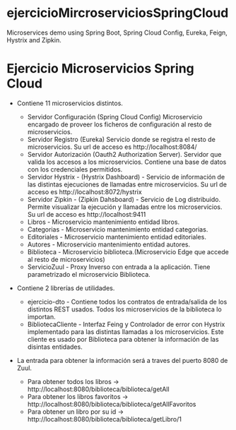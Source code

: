 # ejercicioMircroserviciosSpringCloud
Microservices demo using Spring Boot, Spring Cloud Config, Eureka, Feign, Hystrix and Zipkin.

# Ejercicio Microservicios Spring Cloud

* Contiene 11 microservicios distintos.
  * Servidor Configuración (Spring Cloud Config) Microservicio encargado de proveer los ficheros de configuración al resto de microservicios.
  * Servidor Registro (Eureka) Servicio donde se registra el resto de microservicios. Su url de acceso es http://localhost:8084/
  * Servidor Autorización (Oauth2 Authorization Server). Servidor que valida los accesos a los microservicios. Contiene una base de datos 
    con los credenciales permitidos.
  * Servidor Hystrix - (Hystrix Dashboard) - Servicio de información de las distintas ejecuciones de llamadas entre microservicios.
    Su url de acceso es http://localhost:8072/hystrix
  * Servidor Zipkin - (Zipkin Dahsboard) - Servicio de Log distribuido. Permite visualizar la ejecución y llamadas entre los microservicios.
    Su url de acceso es http://localhost:9411
  * Libros - Microservicio mantenimiento entidad libros. 
  * Categorias - Microservicio mantenimiento entidad categorias.
  * Editoriales - Microservicio mantenimiento entidad editoriales.
  * Autores - Microservicio mantenimiento entidad autores.
  * Biblioteca - Microservicio biblioteca.(Microservicio Edge que accede al resto de microservicios)
  * ServicioZuul - Proxy Inverso con entrada a la aplicación. Tiene parametrizado el microservicio Biblioteca.                                  
 
* Contiene 2 librerías de utilidades.
  * ejercicio-dto - Contiene todos los contratos de entrada/salida de los distintos REST usados. Todos los microservicios de la biblioteca 
  lo importan.
  * BibliotecaCliente - Interfaz Feing y Controlador de error con Hystrix implementado para las distintas llamadas a los microservicios. 
  Este cliente es usado por Biblioteca para obtener la información de las disintas entidades.

* La entrada para obtener la información será a traves del puerto 8080 de Zuul.
  * Para obtener todos los libros     -> http://localhost:8080/biblioteca/biblioteca/getAll  
  * Para obtener los libros favoritos -> http://localhost:8080/biblioteca/biblioteca/getAllFavoritos
  * Para obtener un libro por su id   -> http://localhost:8080/biblioteca/biblioteca/getLibro/1

   
  
  
  
    
    
  
    



